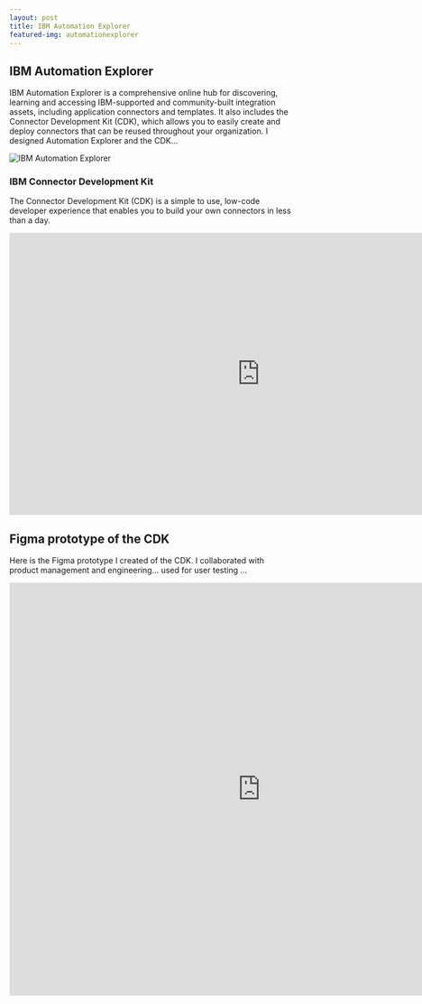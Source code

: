 ```yaml
---
layout: post
title: IBM Automation Explorer
featured-img: automationexplorer
---
```




## IBM Automation Explorer

IBM Automation Explorer is a comprehensive online hub for discovering, learning and accessing IBM-supported and community-built integration assets, including application connectors and templates. It also includes the Connector Development Kit (CDK), which allows you to easily create and deploy connectors that can be reused throughout your organization. I designed Automation Explorer and the CDK...

![IBM Automation Explorer](https://garythornton.github.io/portfolio/assets/img/posts/Automationexplorer-feature.png)

### IBM Connector Development Kit

The Connector Development Kit (CDK) is a simple to use, low-code developer experience that enables you to build your own connectors in less than a day.

<div class="embed-responsive embed-responsive-16by9">
<iframe width="888" height="500" src="https://www.youtube.com/embed/7DTCfNslmGY" title="Introducing the Connector Development Kit" frameborder="0" allow="accelerometer; autoplay; clipboard-write; encrypted-media; gyroscope; picture-in-picture; web-share" referrerpolicy="strict-origin-when-cross-origin" allowfullscreen></iframe>
 </div>

## Figma prototype of the CDK

Here is the Figma prototype I created of the CDK. I collaborated with product management and engineering...   used for user testing ... 

<div class="embed-responsive embed-responsive-16by9">
<iframe style="border: 1px solid rgba(0, 0, 0, 0.1);" width="888" height="730" src="https://embed.figma.com/proto/RBmc89db8zlayvojpUmStT/Portfolio?page-id=&node-id=303-125953&node-type=frame&viewport=-3050%2C-3882%2C0.29&scaling=scale-down-width&content-scaling=fixed&starting-point-node-id=303%3A128622&embed-host=share" allowfullscreen></iframe>
 </div>
